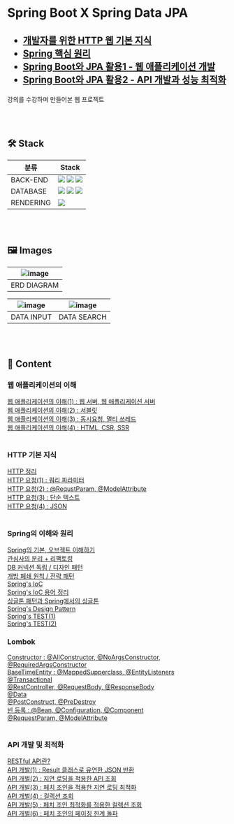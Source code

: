 <h1>Spring Boot X Spring Data JPA</h1>

<h2>

  * [개발자를 위한 HTTP 웹 기본 지식](https://www.inflearn.com/course/http-%EC%9B%B9-%EB%84%A4%ED%8A%B8%EC%9B%8C%ED%81%AC)
  * [Spring 핵심 원리](https://www.inflearn.com/course/%EC%8A%A4%ED%94%84%EB%A7%81-%ED%95%B5%EC%8B%AC-%EC%9B%90%EB%A6%AC-%EA%B8%B0%EB%B3%B8%ED%8E%B8#curriculum)
  * [Spring Boot와 JPA 활용1 - 웹 애플리케이션 개발](https://www.inflearn.com/course/%EC%8A%A4%ED%94%84%EB%A7%81%EB%B6%80%ED%8A%B8-JPA-%ED%99%9C%EC%9A%A9-1#reviews)
  * [Spring Boot와 JPA 활용2 - API 개발과 성능 최적화](https://www.inflearn.com/course/%EC%8A%A4%ED%94%84%EB%A7%81%EB%B6%80%ED%8A%B8-JPA-API%EA%B0%9C%EB%B0%9C-%EC%84%B1%EB%8A%A5%EC%B5%9C%EC%A0%81%ED%99%94)
  
  </h2> 
강의를 수강하며 만들어본 웹 프로젝트

</br> </br>
<h2>🛠 Stack</h2>

|분류|Stack|
|---|-------------|
|BACK-END| <img src="https://img.shields.io/badge/java-007396?style=for-the-badge&logo=java&logoColor=white"> <img src="https://img.shields.io/badge/Spring Boot-6DB36F?style=for-the-badge&logo=Spring Boot&logoColor=white"> <img src="https://img.shields.io/badge/junit5-25A162?style=for-the-badge&logo=junit5&logoColor=white">|
|DATABASE|<img src="https://img.shields.io/badge/mysql-4479A1?style=for-the-badge&logo=mysql&logoColor=white"> <img src="https://img.shields.io/badge/Redis-DC382D?style=for-the-badge&logo=Redis&logoColor=white"> <img src="https://img.shields.io/badge/Hibernate-59666C?style=for-the-badge&logo=Hibernate&logoColor=white"> |
|RENDERING| <img src="https://img.shields.io/badge/Thymleaf-005F0F?style=for-the-badge&logo=Thymleaf&logoColor=white"> |

</br></br>
<h2>🖼 Images</h2>

| ![image](https://github.com/jw0293/Spring_JPA/assets/80098469/e1f52533-6f8a-4fb6-b0a3-a13eecdc1ce5) |
| :-------------------------------------------------------------------------------------------------: |
| ERD DIAGRAM |


| ![image](https://github.com/jw0293/Spring_JPA/assets/80098469/72c74912-d9ce-4ad0-ba38-48b8041dc6c9) | ![image](https://github.com/jw0293/Spring_JPA/assets/80098469/d3b14d64-06b4-4766-b16d-cb64a44bbdf5) |
| :------------------------------------------------------------------------------------------------------------: | :------------------------------------------------------------------------------------------------------------: |
|                                            DATA INPUT                                                |                                           DATA SEARCH                                             |

</br></br>
<h2>📖 Content</h2>

<h3> 웹 애플리케이션의 이해 </h3>

[웹 애플리케이션의 이해(1) : 웹 서버, 웹 애플리케이션 서버](https://wonsjung.tistory.com/431) </br> 
[웹 애플리케이션의 이해(2) : 서블릿](https://wonsjung.tistory.com/432) </br> 
[웹 애플리케이션의 이해(3) : 동시요청, 멀티 쓰레드](https://wonsjung.tistory.com/433) </br> 
[웹 애플리케이션의 이해(4) : HTML, CSR, SSR](https://wonsjung.tistory.com/434) </br>  </br>

<h3>HTTP 기본 지식</h3>

[HTTP 정리](https://wonsjung.tistory.com/category/HTTP) </br>
[HTTP 요청(1) : 쿼리 파라미터](https://wonsjung.tistory.com/437) </br> 
[HTTP 요청(2) : @RequstParam, @ModelAttribute](https://wonsjung.tistory.com/438) </br> 
[HTTP 요청(3) : 단순 텍스트](https://wonsjung.tistory.com/439) </br> 
[HTTP 요청(4) : JSON](https://wonsjung.tistory.com/440) </br> </br> 


<h3>Spring의 이해와 원리</h3>

[Spring의 기본, 오브젝트 이해하기](https://wonsjung.tistory.com/353) </br>
[관심사의 분리 + 리팩토링](https://wonsjung.tistory.com/354) </br>
[DB 커넥션 독립 / 디자인 패턴](https://wonsjung.tistory.com/355) </br>
[개방 폐쇄 원칙 / 전략 패턴](https://wonsjung.tistory.com/358) </br>
[Spring's IoC](https://wonsjung.tistory.com/359) </br>
[Spring's IoC 용어 정리](https://wonsjung.tistory.com/360) </br>
[싱글톤 패턴과 Spring에서의 싱글톤](https://wonsjung.tistory.com/449) </br>
[Spring's Design Pattern](https://wonsjung.tistory.com/462) </br>
[Spring's TEST(1)](https://wonsjung.tistory.com/480) </br>
[Spring's TEST(2)](https://wonsjung.tistory.com/483) </br>


<h3>Lombok</h3>

[Constructor : @AllConstructor, @NoArgsConstructor, @RequiredArgsConstructor](https://wonsjung.tistory.com/382) </br>
[BaseTimeEntity : @MappedSupperclass, @EntityListeners](https://wonsjung.tistory.com/383) </br>
[@Transactional](https://wonsjung.tistory.com/384) </br>
[@RestController, @RequestBody, @ResponseBody](https://wonsjung.tistory.com/387) </br>
[@Data](https://wonsjung.tistory.com/388) </br>
[@PostConstruct, @PreDestroy](https://wonsjung.tistory.com/392) </br>
[빈 등록 : @Bean, @Configuration, @Component](https://wonsjung.tistory.com/396) </br>
[@RequestParam, @ModelAttribute](https://wonsjung.tistory.com/450) </br> </br>


<h3>API 개발 및 최적화</h3>

[RESTful API란?](https://wonsjung.tistory.com/418) </br> 
[API 개발(1) : Result 클래스로 유연한 JSON 반환](https://wonsjung.tistory.com/421) </br>
[API 개벌(2) : 지연 로딩을 적용한 API 조회](https://wonsjung.tistory.com/424) </br>
[API 개발(3) : 페치 조인을 적용한 지연 로딩 최적화](https://wonsjung.tistory.com/425) </br>
[API 개벌(4) : 컬렉션 조회](https://wonsjung.tistory.com/427) </br>
[API 개발(5) : 페치 조인 최적화를 적용한 컬렉션 조회](https://wonsjung.tistory.com/428) </br>
[API 개벌(6) : 페치 조인의 페이징 한계 돌파](https://wonsjung.tistory.com/429) </br> </br>
